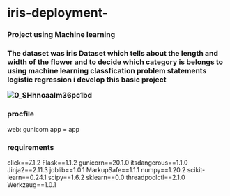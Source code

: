 # iris-deployment-

<h3> Project using Machine learning <h3>
  
  <p> The dataset was iris Dataset which tells about the length and width of the flower and to decide which category is belongs to using machine learning classfication problem statements logistic regression i develop this basic project </p>
  
  ![0_SHhnoaaIm36pc1bd](https://user-images.githubusercontent.com/61119148/113516055-da4bd280-9595-11eb-92e7-c5a5c69198a4.png)


  
  
  
  <h3> procfile </h3>
  
  web: gunicorn app = app
  
  <h3> requirements </h3>
  
  click==7.1.2
Flask==1.1.2
gunicorn==20.1.0
itsdangerous==1.1.0
Jinja2==2.11.3
joblib==1.0.1
MarkupSafe==1.1.1
numpy==1.20.2
scikit-learn==0.24.1
scipy==1.6.2
sklearn==0.0
threadpoolctl==2.1.0
Werkzeug==1.0.1

